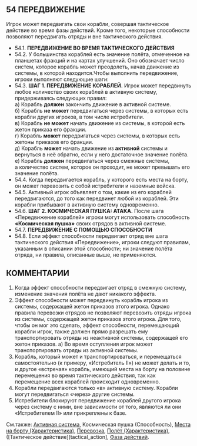 54 ПЕРЕДВИЖЕНИЕ
---

Игрок может передвигать свои корабли, совершая тактическое действие во время фазы действий. Кроме того, некоторые способности позволяют передвигать отряды и вне тактического действия.
* 54.1. **ПЕРЕДВИЖЕНИЕ ВО ВРЕМЯ ТАКТИЧЕСКОГО ДЕЙСТВИЯ**
* 54.2. У большинства кораблей есть значение полёта, отмеченное на планшетах фракций и на картах улучшений. Оно обозначает число систем, которое корабль может преодолеть, начав движение из системы, в которой находится.Чтобы выполнить передвижение, игроки выполняют следующие шаги:
* 54.3. **ШАГ 1. ПЕРЕДВИЖЕНИЕ КОРАБЛЕЙ.** Игрок может передвинуть любое количество своих кораблей в активную систему, придерживаясь следующих правил:  
  а) Корабль **должен** закончить движение в активной системе.  
  б) Корабль **не может** передвигаться через системы, в которых есть корабли других игроков, в том числе истребители.  
  в) Корабль **не может** начать движение из системы, в которой есть жетон приказа его фракции.  
  г) Корабль **может** передвигаться через системы, в которых есть жетоны приказов его фракции.  
  д) Корабль **может** начать движение из **активной** системы и вернуться в неё обратно, если у него достаточное значение полёта.  
  е) Корабль **должен** передвигаться через смежные системы, а количество систем, которое он проходит, не может превышать его значение полёта.
* 54.4. Когда передвигается корабль, у которого есть места на борту, он может перевозить с собой истребители и наземные войска.
* 54.5. Активный игрок объявляет о том, какие из его кораблей передвигаются, до того как передвинет любой из кораблей. Эти корабли прибывают в активную систему одновременно.
* 54.6. **ШАГ 2. КОСМИЧЕСКАЯ ПУШКА: АТАКА.** После шага «Передвижение кораблей» игроки могут использовать способность **«Космическая пушка»** своих отрядов в активной системе.
* 54.7. **ПЕРЕДВИЖЕНИЕ С ПОМОЩЬЮ СПОСОБНОСТИ**
* 54.8. Если эффект способности передвигает отряд вне шага тактического действия «Передвижение», игроки следуют правилам, указанным в описании этой способности; ни значение полёта отряда, ни правила, описанные выше, не применяются.

КОММЕНТАРИИ
---
1) Когда эффект способности передвигает отряд в смежную систему, изменение значения полёта не дают никакого эффекта.
2) Эффект способности может передвинуть корабль игрока из системы, содержащей жетон приказов этого игрока. Однако правила перевозки отрядов не позволяют перевозить отряды игрока из системы, содержащей жетон приказов этого игрока. Для того, чтобы он мог это сделать, эффект способности, перемещающий корабли игрок, также должен прямо разрешать ему транспортировать отряды из неактивной системы, содержащей его жетон приказов.
  а) Во время оступления игрок может транспортировать отряды из активной системы.
3) Корабль, который может и транспортироваться, и перемещаться самостоятельно (к примеру, «Истребитель II») не может делать и то, и другое «встречая» корабль, имеющий места на борту на половине перемещения во время тактического действия, так как перемещение всех кораблей происходит одновременно.
4) Корабли передвигаются только «в» активную систему. Корабли могут передвигаться «через» другие системы.
5) Истребители блокируют передвижение кораблей другого игрока через систему с ними, вне зависимости от того, являются ли они «Истребителем II» или прикреплены к базе.


См.также: [Активная система](active_system.md), Космическая пушка (Способность), [Места на борту (Характеристика)](capacity_attr.md), [Перевозка](transport.md), [Полёт (Характеристика)](move_attr.md), ([Тактическое действие](tactical_action], [Фаза действий](action_phase.md).
